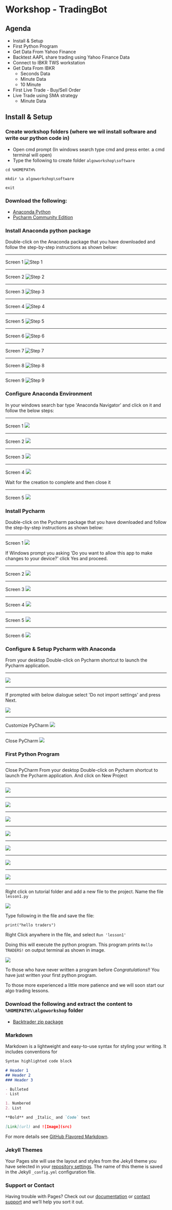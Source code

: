 # Workshop - TradingBot


## Agenda

* Install & Setup
* First Python Program
* Get Data From Yahoo Finance
* Backtest AAPL share trading using Yahoo Finance Data
* Connect to IBKR TWS workstation
* Get Data From IBKR
  * Seconds Data
  * Minute Data
  * 10 Minute
* First Live Trade - Buy/Sell Order
* Live Trade using SMA strategy
  * Minute Data



## Install & Setup

### Create workshop folders (where we wil install software and write our python code in)
* Open cmd prompt (In windows search type cmd and press enter. a cmd terminal will open)
* Type the following to create folder `algoworkshop\software`

```
cd %HOMEPATH%

mkdir \a algoworkshop\software

exit
```

### Download the following:

* [Anaconda Python](https://repo.anaconda.com/archive/Anaconda3-2021.05-Windows-x86_64.exe)
* [Pycharm Community Edition](https://www.jetbrains.com/pycharm/download/download-thanks.html?platform=windows&code=PCC)


### Install Anaconda python package

Double-click on the Anaconda package that you have downloaded and follow the step-by-step instructions as shown below:

---
Screen 1
![Step 1](https://ddtrades.github.io/autotrade/img/a-1.jpg)

---
Screen 2
![Step 2](https://ddtrades.github.io/autotrade/img/a-2.jpg)

---
Screen 3
![Step 3](https://ddtrades.github.io/autotrade/img/a-3.jpg)

---
Screen 4
![Step 4](https://ddtrades.github.io/autotrade/img/a-4.jpg)

---
Screen 5
![Step 5](https://ddtrades.github.io/autotrade/img/a-5.jpg)

---
Screen 6
![Step 6](https://ddtrades.github.io/autotrade/img/a-6.jpg)

---
Screen 7
![Step 7](https://ddtrades.github.io/autotrade/img/a-7.jpg)

---
Screen 8
![Step 8](https://ddtrades.github.io/autotrade/img/a-8.jpg)

---
Screen 9
![Step 9](https://ddtrades.github.io/autotrade/img/a-9.jpg)

### Configure Anaconda Environment

In your windows search bar type 'Anaconda Navigator' and click on it and follow the below steps:

---
Screen 1
![](https://ddtrades.github.io/autotrade/img/an-1.jpg)

---
Screen 2
![](https://ddtrades.github.io/autotrade/img/an-2.jpg)

---
Screen 3
![](https://ddtrades.github.io/autotrade/img/an-3.jpg)

---
Screen 4
![](https://ddtrades.github.io/autotrade/img/an-4.jpg)

Wait for the creation to complete and then close it

---
Screen 5
![](https://ddtrades.github.io/autotrade/img/an-5.jpg)


### Install Pycharm

Double-click on the Pycharm package that you have downloaded and follow the step-by-step instructions as shown below:

---
Screen 1
![](https://ddtrades.github.io/autotrade/img/p-1.jpg)

If Windows prompt you asking 'Do you want to allow this app to make changes to your device?' click Yes and proceed.

---
Screen 2
![](https://ddtrades.github.io/autotrade/img/p-2.jpg)

---
Screen 3
![](https://ddtrades.github.io/autotrade/img/p-3.jpg)

---
Screen 4
![](https://ddtrades.github.io/autotrade/img/p-4.jpg)

---
Screen 5
![](https://ddtrades.github.io/autotrade/img/p-5.jpg)

---
Screen 6
![](https://ddtrades.github.io/autotrade/img/p-6.jpg)



### Configure & Setup Pycharm with Anaconda

From your desktop Double-click on Pycharm shortcut to launch the Pycharm application.

---
![](https://ddtrades.github.io/autotrade/img/py-0.jpg)

---
If prompted with below dialogue select 'Do not import settings' and press Next.

![](https://ddtrades.github.io/autotrade/img/py-1.jpg)

---
Customize PyCharm
![](https://ddtrades.github.io/autotrade/img/py-2.jpg)

---
Close PyCharm
![](https://ddtrades.github.io/autotrade/img/py-3.jpg)


### First Python Program

---
Close PyCharm
From your desktop Double-click on Pycharm shortcut to launch the Pycharm application.  And click on New Project

---
![](https://ddtrades.github.io/autotrade/img/pr-1.jpg)

---
![](https://ddtrades.github.io/autotrade/img/pr-2.jpg)

---
![](https://ddtrades.github.io/autotrade/img/pr-3.jpg)

---
![](https://ddtrades.github.io/autotrade/img/pr-4.jpg)

---
![](https://ddtrades.github.io/autotrade/img/pr-5.jpg)

---
![](https://ddtrades.github.io/autotrade/img/pr-6.jpg)

---
![](https://ddtrades.github.io/autotrade/img/pr-7.jpg)

---
Right click on tutorial folder and add a new file to the project.
Name the file `lesson1.py`

![](https://ddtrades.github.io/autotrade/img/pr-8.jpg)

Type following in the file and save the file:

```
print("hello traders")
```

Right Click anywhere in the file, and select `Run 'lesson1'`

Doing this will execute the python program. This program prints `Hello TRADERS!` on output terminal as shown in image.

![](https://ddtrades.github.io/autotrade/img/pr-8.jpg)

To those who have never written a program before 
*Congratulations!!* 
You have just written your first python program.

To those more experienced a little more patience and we will soon start our algo trading lessons.





### Download the following and extract the content to `%HOMEPATH%\algoworkshop` folder
* [Backtrader zip package](https://ddtrades.github.io/autotrade/backtrader.zip)





### Markdown

Markdown is a lightweight and easy-to-use syntax for styling your writing. It includes conventions for

```markdown
Syntax highlighted code block

# Header 1
## Header 2
### Header 3

- Bulleted
- List

1. Numbered
2. List

**Bold** and _Italic_ and `Code` text

[Link](url) and ![Image](src)
```

For more details see [GitHub Flavored Markdown](https://guides.github.com/features/mastering-markdown/).

### Jekyll Themes

Your Pages site will use the layout and styles from the Jekyll theme you have selected in your [repository settings](https://github.com/ddtrades/autotrade/settings/pages). The name of this theme is saved in the Jekyll `_config.yml` configuration file.

### Support or Contact

Having trouble with Pages? Check out our [documentation](https://docs.github.com/categories/github-pages-basics/) or [contact support](https://support.github.com/contact) and we’ll help you sort it out.
